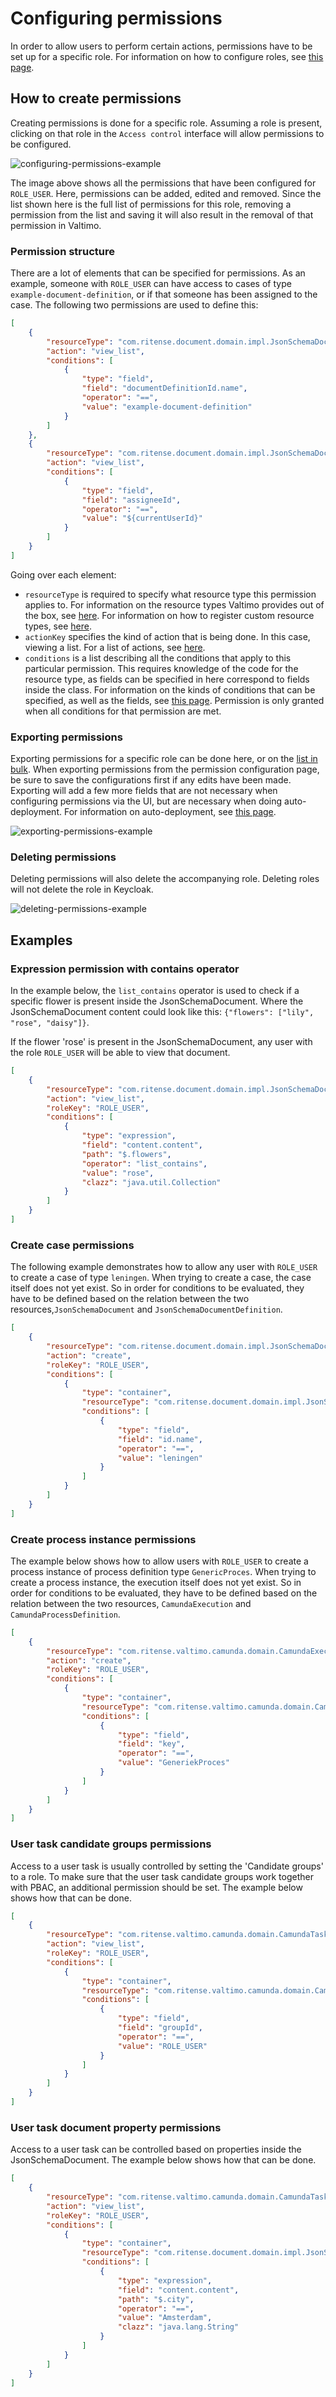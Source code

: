 # Configuring permissions

In order to allow users to perform certain actions, permissions have to be set up for a specific role. For information
on how to configure roles, see [this page](configuring-roles.md).

## How to create permissions

Creating permissions is done for a specific role. Assuming a role is present, clicking on that role in the
`Access control` interface will allow permissions to be configured.

![configuring-permissions-example](img/configuring-permissions.png)

The image above shows all the permissions that have been configured for `ROLE_USER`. Here, permissions can be added,
edited and removed. Since the list shown here is the full list of permissions for this role, removing a permission from
the list and saving it will also result in the removal of that permission in Valtimo.

### Permission structure

There are a lot of elements that can be specified for permissions. As an example, someone with `ROLE_USER` can have
access to cases of type `example-document-definition`, or if that someone has been assigned to the case. The following
two permissions are used to define this:

```json
[
    {
        "resourceType": "com.ritense.document.domain.impl.JsonSchemaDocument",
        "action": "view_list",
        "conditions": [
            {
                "type": "field",
                "field": "documentDefinitionId.name",
                "operator": "==",
                "value": "example-document-definition"
            }
        ]
    },
    {
        "resourceType": "com.ritense.document.domain.impl.JsonSchemaDocument",
        "action": "view_list",
        "conditions": [
            {
                "type": "field",
                "field": "assigneeId",
                "operator": "==",
                "value": "${currentUserId}"
            }
        ]
    }
]
```

Going over each element:

* `resourceType` is required to specify what resource type this permission applies to. For information on the resource
  types Valtimo provides out of the box, see [here](/reference/modules/authorization.md). For information on how to
  register custom resource types, see
  [here](/extending-valtimo/access-control/registering-a-resource.md).
* `actionKey` specifies the kind of action that is being done. In this case, viewing a list. For a list of actions, see
  [here](/reference/modules/authorization.md).
* `conditions` is a list describing all the conditions that apply to this particular permission. This requires
  knowledge of the code for the resource type, as fields can be specified in here correspond to fields inside the class.
  For information on the kinds of conditions that can be specified, as well as the fields,
  see [this page](/reference/modules/authorization.md#supported-conditions).
  Permission is only granted when all conditions for that permission are met.

### Exporting permissions

Exporting permissions for a specific role can be done here, or on the [list in bulk](configuring-roles.md#export). When
exporting permissions from the permission configuration page, be sure to save the configurations first if any edits have
been made. Exporting will add a few more fields that are not necessary when configuring permissions via the UI, but are
necessary when doing auto-deployment. For information on auto-deployment,
see [this page](auto-deployment-access-control.md#auto-deployment).

![exporting-permissions-example](img/exporting-permissions.png)

### Deleting permissions

Deleting permissions will also delete the accompanying role. Deleting roles will not delete the role in Keycloak.

![deleting-permissions-example](img/deleting-permissions.png)

## Examples

### Expression permission with contains operator

In the example below, the `list_contains` operator is used to check if a specific flower is present inside the
JsonSchemaDocument. Where the JsonSchemaDocument content could look like this: `{"flowers": ["lily", "rose", "daisy"]}`.

If the flower 'rose' is present in the JsonSchemaDocument, any user with the role `ROLE_USER` will be able to view that
document.

```json
[
    {
        "resourceType": "com.ritense.document.domain.impl.JsonSchemaDocument",
        "action": "view_list",
        "roleKey": "ROLE_USER",
        "conditions": [
            {
                "type": "expression",
                "field": "content.content",
                "path": "$.flowers",
                "operator": "list_contains",
                "value": "rose",
                "clazz": "java.util.Collection"
            }
        ]
    }
]
```

### Create case permissions

The following example demonstrates how to allow any user with `ROLE_USER` to create a case of type `leningen`. When 
trying to create a case, the case itself does not yet exist. So in order for conditions  to be evaluated, they have to be
defined based on the relation between the two resources,`JsonSchemaDocument` and `JsonSchemaDocumentDefinition`.

```json
[
    {
        "resourceType": "com.ritense.document.domain.impl.JsonSchemaDocument",
        "action": "create",
        "roleKey": "ROLE_USER",
        "conditions": [
            {
                "type": "container",
                "resourceType": "com.ritense.document.domain.impl.JsonSchemaDocumentDefinition",
                "conditions": [
                    {
                        "type": "field",
                        "field": "id.name",
                        "operator": "==",
                        "value": "leningen"
                    }
                ]
            }
        ]
    }
]
```

### Create process instance permissions

The example below shows how to allow users with `ROLE_USER` to create a process instance of process definition type 
`GenericProces`. When trying to create a process instance, the execution itself does not yet exist. So in order for
conditions to be evaluated, they have to be defined based on the relation between the two resources, `CamundaExecution`
and `CamundaProcessDefinition`.

```json
[
    {
        "resourceType": "com.ritense.valtimo.camunda.domain.CamundaExecution",
        "action": "create",
        "roleKey": "ROLE_USER",
        "conditions": [
            {
                "type": "container",
                "resourceType": "com.ritense.valtimo.camunda.domain.CamundaProcessDefinition",
                "conditions": [
                    {
                        "type": "field",
                        "field": "key",
                        "operator": "==",
                        "value": "GeneriekProces"
                    }
                ]
            }
        ]
    }
]
```

### User task candidate groups permissions

Access to a user task is usually controlled by setting the 'Candidate groups' to a role. To make sure that the user task
candidate groups work together with PBAC, an additional permission should be set. The example below shows how that can
be done.

```json
[
    {
        "resourceType": "com.ritense.valtimo.camunda.domain.CamundaTask",
        "action": "view_list",
        "roleKey": "ROLE_USER",
        "conditions": [
            {
                "type": "container",
                "resourceType": "com.ritense.valtimo.camunda.domain.CamundaIdentityLink",
                "conditions": [
                    {
                        "type": "field",
                        "field": "groupId",
                        "operator": "==",
                        "value": "ROLE_USER"
                    }
                ]
            }
        ]
    }
]
```

### User task document property permissions

Access to a user task can be controlled based on properties inside the JsonSchemaDocument. The example below shows how
that can be done.

```json
[
    {
        "resourceType": "com.ritense.valtimo.camunda.domain.CamundaTask",
        "action": "view_list",
        "roleKey": "ROLE_USER",
        "conditions": [
            {
                "type": "container",
                "resourceType": "com.ritense.document.domain.impl.JsonSchemaDocument",
                "conditions": [
                    {
                        "type": "expression",
                        "field": "content.content",
                        "path": "$.city",
                        "operator": "==",
                        "value": "Amsterdam",
                        "clazz": "java.lang.String"
                    }
                ]
            }
        ]
    }
]
```
